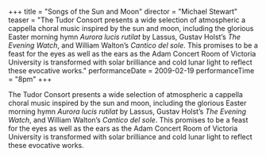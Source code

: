 +++
title = "Songs of the Sun and Moon"
director = "Michael Stewart"
teaser = "The Tudor Consort presents a wide selection of atmospheric a cappella choral music inspired by the sun and moon, including the glorious Easter morning hymn *Aurora lucis rutilat* by Lassus, Gustav Holst’s *The Evening Watch*, and William Walton’s *Cantico del sole*. This promises to be a feast for the eyes as well as the ears as the Adam Concert Room of Victoria University is transformed with solar brilliance and cold lunar light to reflect these evocative works."
performanceDate = 2009-02-19
performanceTime = "8pm"
+++

The Tudor Consort presents a wide selection of atmospheric a cappella choral music inspired by the sun and moon, including the glorious Easter morning hymn *Aurora lucis rutilat* by Lassus, Gustav Holst’s *The Evening Watch*, and William Walton’s *Cantico del sole*. This promises to be a feast for the eyes as well as the ears as the Adam Concert Room of Victoria University is transformed with solar brilliance and cold lunar light to reflect these evocative works.
